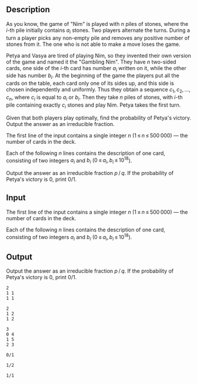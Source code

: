 ## Description

<div><p>As you know, the game of "Nim" is played with <span class="tex-span"><i>n</i></span> piles of stones, where the <span class="tex-span"><i>i</i></span>-th pile initially contains <span class="tex-span"><i>a</i><sub class="lower-index"><i>i</i></sub></span> stones. Two players alternate the turns. During a turn a player picks any non-empty pile and removes any positive number of stones from it. The one who is not able to make a move loses the game.</p><p>Petya and Vasya are tired of playing Nim, so they invented their own version of the game and named it the "Gambling Nim". They have <span class="tex-span"><i>n</i></span> two-sided cards, one side of the <span class="tex-span"><i>i</i></span>-th card has number <span class="tex-span"><i>a</i><sub class="lower-index"><i>i</i></sub></span> written on it, while the other side has number <span class="tex-span"><i>b</i><sub class="lower-index"><i>i</i></sub></span>. At the beginning of the game the players put all the cards on the table, each card only one of its sides up, and this side is chosen independently and uniformly. Thus they obtain a sequence <span class="tex-span"><i>c</i><sub class="lower-index">1</sub>, <i>c</i><sub class="lower-index">2</sub>, ..., <i>c</i><sub class="lower-index"><i>n</i></sub></span>, where <span class="tex-span"><i>c</i><sub class="lower-index"><i>i</i></sub></span> is equal to <span class="tex-span"><i>a</i><sub class="lower-index"><i>i</i></sub></span> or <span class="tex-span"><i>b</i><sub class="lower-index"><i>i</i></sub></span>. Then they take <span class="tex-span"><i>n</i></span> piles of stones, with <span class="tex-span"><i>i</i></span>-th pile containing exactly <span class="tex-span"><i>c</i><sub class="lower-index"><i>i</i></sub></span> stones and play Nim. Petya takes the first turn.</p><p>Given that both players play optimally, find the probability of Petya's victory. Output the answer as an irreducible fraction.</p></div><div class="input-specification"><p>The first line of the input contains a single integer <span class="tex-span"><i>n</i></span> (<span class="tex-span">1 ≤ <i>n</i> ≤ 500 000</span>)&nbsp;— the number of cards in the deck.</p><p>Each of the following <span class="tex-span"><i>n</i></span> lines contains the description of one card, consisting of two integers <span class="tex-span"><i>a</i><sub class="lower-index"><i>i</i></sub></span> and <span class="tex-span"><i>b</i><sub class="lower-index"><i>i</i></sub></span> (<span class="tex-span">0 ≤ <i>a</i><sub class="lower-index"><i>i</i></sub>, <i>b</i><sub class="lower-index"><i>i</i></sub> ≤ 10<sup class="upper-index">18</sup></span>).</p></div><div class="output-specification"><p>Output the answer as an irreducible fraction <span class="tex-span"><i>p</i> / <i>q</i></span>. If the probability of Petya's victory is <span class="tex-span">0</span>, print <span class="tex-font-style-tt">0/1</span>.</p></div>

## Input

<p>The first line of the input contains a single integer <span class="tex-span"><i>n</i></span> (<span class="tex-span">1 ≤ <i>n</i> ≤ 500 000</span>)&nbsp;— the number of cards in the deck.</p><p>Each of the following <span class="tex-span"><i>n</i></span> lines contains the description of one card, consisting of two integers <span class="tex-span"><i>a</i><sub class="lower-index"><i>i</i></sub></span> and <span class="tex-span"><i>b</i><sub class="lower-index"><i>i</i></sub></span> (<span class="tex-span">0 ≤ <i>a</i><sub class="lower-index"><i>i</i></sub>, <i>b</i><sub class="lower-index"><i>i</i></sub> ≤ 10<sup class="upper-index">18</sup></span>).</p>

## Output

<p>Output the answer as an irreducible fraction <span class="tex-span"><i>p</i> / <i>q</i></span>. If the probability of Petya's victory is <span class="tex-span">0</span>, print <span class="tex-font-style-tt">0/1</span>.</p>





```input1
2
1 1
1 1

```




```input2
2
1 2
1 2

```




```input3
3
0 4
1 5
2 3

```




```output1
0/1

```




```output2
1/2

```




```output3
1/1

```


